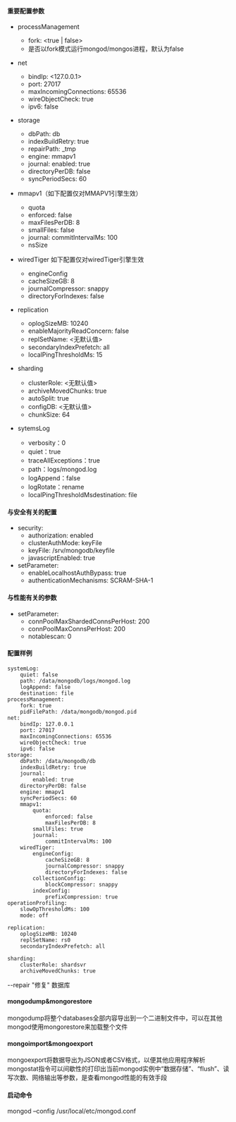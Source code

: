 #### 重要配置参数
- processManagement
  - fork: <true | false>
  - 是否以fork模式运行mongod/mongos进程，默认为false
 
- net
  - bindIp: <127.0.0.1>
  - port: 27017
  - maxIncomingConnections: 65536
  - wireObjectCheck: true
  - ipv6: false

- storage
  - dbPath: db
  - indexBuildRetry: true
  - repairPath: _tmp
  - engine: mmapv1
  - journal: enabled: true
  - directoryPerDB: false
  - syncPeriodSecs: 60

- mmapv1（如下配置仅对MMAPV1引擎生效）
  - quota
  - enforced: false
  - maxFilesPerDB: 8
  - smallFiles: false
  - journal: commitIntervalMs: 100
  - nsSize

- wiredTiger 如下配置仅对wiredTiger引擎生效
  - engineConfig
  - cacheSizeGB: 8
  - journalCompressor: snappy
  - directoryForIndexes: false

- replication
  - oplogSizeMB: 10240
  - enableMajorityReadConcern: false
  - replSetName: <无默认值>
  - secondaryIndexPrefetch: all
  - localPingThresholdMs: 15

- sharding
  - clusterRole: <无默认值>
  - archiveMovedChunks: true
  - autoSplit: true
  - configDB: <无默认值>
  - chunkSize: 64

- sytemsLog
  - verbosity：0
  - quiet：true
  - traceAllExceptions：true
  - path：logs/mongod.log
  - logAppend：false
  - logRotate：rename
  - localPingThresholdMsdestination: file

#### 与安全有关的配置
- security:
  - authorization: enabled
  - clusterAuthMode: keyFile
  - keyFile: /srv/mongodb/keyfile
  - javascriptEnabled: true
- setParameter:
  - enableLocalhostAuthBypass: true
  - authenticationMechanisms: SCRAM-SHA-1

#### 与性能有关的参数
- setParameter:
  - connPoolMaxShardedConnsPerHost: 200
  - connPoolMaxConnsPerHost: 200
  - notablescan: 0

#### 配置样例
```
systemLog:  
    quiet: false  
    path: /data/mongodb/logs/mongod.log  
    logAppend: false  
    destination: file  
processManagement:  
    fork: true  
    pidFilePath: /data/mongodb/mongod.pid  
net:  
    bindIp: 127.0.0.1  
    port: 27017  
    maxIncomingConnections: 65536  
    wireObjectCheck: true  
    ipv6: false   
storage:  
    dbPath: /data/mongodb/db  
    indexBuildRetry: true  
    journal:  
        enabled: true  
    directoryPerDB: false  
    engine: mmapv1  
    syncPeriodSecs: 60   
    mmapv1:  
        quota:  
            enforced: false  
            maxFilesPerDB: 8  
        smallFiles: true      
        journal:  
            commitIntervalMs: 100  
    wiredTiger:  
        engineConfig:  
            cacheSizeGB: 8  
            journalCompressor: snappy  
            directoryForIndexes: false    
        collectionConfig:  
            blockCompressor: snappy  
        indexConfig:  
            prefixCompression: true  
operationProfiling:  
    slowOpThresholdMs: 100  
    mode: off  
```
```
replication:  
    oplogSizeMB: 10240  
    replSetName: rs0  
    secondaryIndexPrefetch: all  
```
```
sharding:  
    clusterRole: shardsvr  
    archiveMovedChunks: true  
```

--repair "修复" 数据库

#### mongodump&mongorestore
mongodump将整个databases全部内容导出到一个二进制文件中，可以在其他mongod使用mongorestore来加载整个文件
#### mongoimport&mongoexport
mongoexport将数据导出为JSON或者CSV格式，以便其他应用程序解析
mongostat指令可以间歇性的打印出当前mongod实例中“数据存储”、“flush”、读写次数、网络输出等参数，是查看mongod性能的有效手段

#### 启动命令
mongod –config /usr/local/etc/mongod.conf
